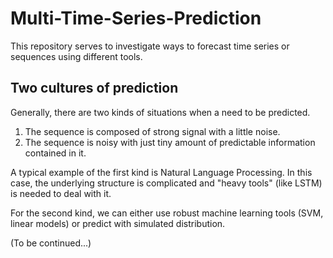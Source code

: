 # Multi-Time-Series-Prediction
This repository serves to investigate ways to forecast time series or sequences using different tools. 

## Two cultures of prediction
Generally, there are two kinds of situations when a need to be predicted. 
1. The sequence is composed of strong signal with a little noise.
2. The sequence is noisy with just tiny amount of predictable information contained in it.

A typical example of the first kind is Natural Language Processing. In this case, the underlying structure is complicated and "heavy tools" (like LSTM) is needed to deal with it.

For the second kind, we can either use robust machine learning tools (SVM, linear models) or predict with simulated distribution. 

(To be continued...) 
